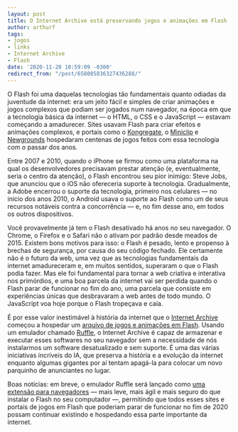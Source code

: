 ```yaml
---
layout: post
title: O Internet Archive está preservando jogos e animações em Flash
author: arthurf
tags:
- jogos
- links
- Internet Archive
- Flash
date: '2020-11-20 10:59:09 -0300'
redirect_from: "/post/658085836327436288/"
---
```

O Flash foi uma daquelas tecnologias tão fundamentais quanto odiadas da juventude da internet: era um jeito fácil e simples de criar animações e jogos complexos que podiam ser jogados num navegador, na época em que a tecnologia básica da internet — o HTML, o CSS e o JavaScript — estavam começando a amadurecer. Sites usavam Flash para criar efeitos e animações complexos, e portais como o [Kongregate](https://www.kongregate.com), o [Miniclip](https://www.miniclip.com) e [Newgrounds](https://www.newgrounds.com) hospedaram centenas de jogos feitos com essa tecnologia com o passar dos anos.

Entre 2007 e 2010, quando o iPhone se firmou como uma plataforma na qual os desenvolvedores precisavam prestar atenção (e, eventualmente, seria o centro da atenção), o Flash encontrou seu pior inimigo: Steve Jobs, que anunciou que o iOS não ofereceria suporte à tecnologia. Gradualmente, a Adobe encerrou o suporte da tecnologia, primeiro nos celulares — no início dos anos 2010, o Android usava o suporte ao Flash como um de seus recursos notáveis contra a concorrência — e, no fim desse ano, em todos os outros dispositivos.

Você provavelmente já tem o Flash desativado há anos no seu navegador. O Chrome, o Firefox e o Safari não o ativam por padrão desde meados de 2015. Existem bons motivos para isso: o Flash é pesado, lento e propenso à brechas de segurança, por causa do seu código fechado. Ele certamente não é o futuro da web, uma vez que as tecnologias fundamentais da internet amadureceram e, em muitos sentidos, superaram o que o Flash podia fazer. Mas ele foi fundamental para tornar a web criativa e interativa nos primórdios, e uma boa parcela da internet vai ser perdida quando o Flash parar de funcionar no fim do ano, uma parcela que consiste em experiências únicas que desbravaram a web antes de todo mundo. O JavaScript voa hoje porque o Flash tropeçava e caía.

É por esse valor inestimável à história da internet que o [Internet Archive](https://blog.archive.org/2020/11/19/flash-animations-live-forever-at-the-internet-archive/) começou a hospedar um [arquivo de jogos e animações em Flash](https://archive.org/details/softwarelibrary_flash). Usando um emulador chamado [Ruffle](https://ruffle.rs/), o Internet Archive é capaz de armazenar e executar esses softwares no seu navegador sem a necessidade de nós instalarmos um software desatualizado e sem suporte. É uma das várias iniciativas incríveis do IA, que preserva a história e a evolução da internet enquanto algumas gigantes por aí tentam apagá-la para colocar um novo parquinho de anunciantes no lugar.

Boas notícias: em breve, o emulador Ruffle será lançado como [uma extensão para navegadores](https://ruffle.rs/#usage) — mais leve, mais ágil e mais seguro do que instalar o Flash no seu computador —, permitindo que todos esses sites e portais de jogos em Flash que poderiam parar de funcionar no fim de 2020 possam continuar existindo e hospedando essa parte importante da internet.
